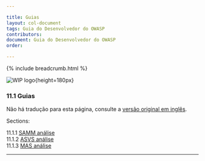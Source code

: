 ```yaml
---

title: Guias
layout: col-document
tags: Guia do Desenvolvedor do OWASP
contributors:
document: Guia do Desenvolvedor do OWASP
order:

---
```


{% include breadcrumb.html %}

![WIP logo](../../../assets/images/dg_wip.png "Trabalho em andamento"){height=180px}

### 11.1 Guias

Não há tradução para esta página, consulte a [versão original em inglês][release1301].

Sections:

11.1.1 [SAMM análise](#samm-análise)  
11.1.2 [ASVS análise](#asvs-análise)  
11.1.3 [MAS análise](#mas-análise)  

----

[release1301]: https://github.com/OWASP/www-project-developer-guide/blob/main/draft/13-security-gap-analysis/01-guides/toc.md
